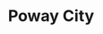 ---
layout: post
title: Poway City
search_exclude: true
hide: true
menu: nav/home.html
show_reading_time: false
---